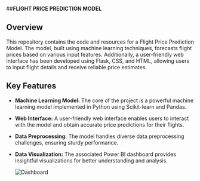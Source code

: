 

##**FLIGHT PRICE PREDICTION MODEL**

## Overview
This repository contains the code and resources for a Flight Price Prediction Model. The model, built using machine learning techniques, forecasts flight prices based on various input features. Additionally, a user-friendly web interface has been developed using Flask, CSS, and HTML, allowing users to input flight details and receive reliable price estimates.

## Key Features
- **Machine Learning Model:** The core of the project is a powerful machine learning model implemented in Python using Scikit-learn and Pandas.
- **Web Interface:** A user-friendly web interface enables users to interact with the model and obtain accurate price predictions for their flights.
- **Data Preprocessing:** The model handles diverse data preprocessing challenges, ensuring sturdy performance.
- **Data Visualization:** The associated Power BI dashboard provides insightful visualizations for better understanding and analysis.

  ![Dashboard](url)


